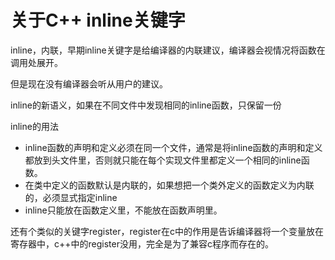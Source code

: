 # 关于C++ inline关键字


inline，内联，早期inline关键字是给编译器的内联建议，编译器会视情况将函数在调用处展开。

但是现在没有编译器会听从用户的建议。

inline的新语义，如果在不同文件中发现相同的inline函数，只保留一份

inline的用法

- inline函数的声明和定义必须在同一个文件，通常是将inline函数的声明和定义都放到头文件里，否则就只能在每个实现文件里都定义一个相同的inline函数。
- 在类中定义的函数默认是内联的，如果想把一个类外定义的函数定义为内联的，必须显式指定inline
- inline只能放在函数定义里，不能放在函数声明里。

还有个类似的关键字register，register在c中的作用是告诉编译器将一个变量放在寄存器中，c++中的register没用，完全是为了兼容c程序而存在的。

